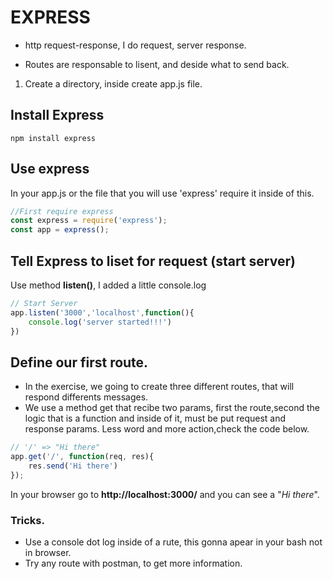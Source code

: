 # EXPRESS

+ http request-response, I do request, server response.

+ Routes are responsable to lisent, and deside what to send back.

1. Create a directory, inside create app.js file.

## Install Express
```npm install express```

## Use express
In your app.js or the file that you will use 'express' require it inside of this.

```js
//First require express
const express = require('express');
const app = express();
```

## Tell Express to liset for request (**start server**)
Use method **listen()**, I added a little console.log
```js
// Start Server
app.listen('3000','localhost',function(){
	console.log('server started!!!')
})
```

## Define our first route.
+ In the exercise, we going to create three different routes, that will respond differents messages.
+ We use a method get that recibe two params, first the route,second the logic that is a function and inside of it, must be put request and response params. Less word and more action,check the code below.
```js
// '/' => "Hi there"
app.get('/', function(req, res){
	res.send('Hi there')
}); 
```
In your browser go to **http://localhost:3000/** and you can see a "_Hi there_".

### Tricks.
+ Use a console dot log inside of a rute, this gonna apear in your bash not in browser.
+ Try any route with postman, to get more information.
